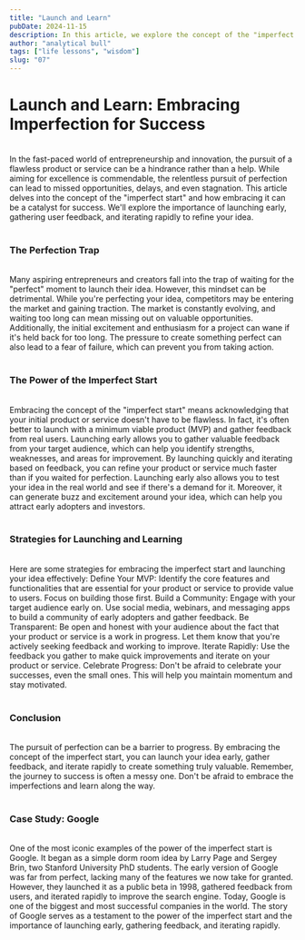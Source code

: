 ```yaml
---
title: "Launch and Learn"
pubDate: 2024-11-15
description: In this article, we explore the concept of the "imperfect start" and how embracing it can be a catalyst for success. We discuss the pitfalls of pursuing perfection and the benefits of launching early, gathering user feedback, and iterating rapidly. Learn strategies for embracing the imperfect start and case studies of successful companies that have done so. Discover how launching and learning can lead to innovation and progress.
author: "analytical bull"
tags: ["life lessons", "wisdom"]
slug: "07"
---
```


# Launch and Learn: Embracing Imperfection for Success

<br />
In the fast-paced world of entrepreneurship and innovation, the pursuit of a flawless product or service can be a hindrance rather than a help. While aiming for excellence is commendable, the relentless pursuit of perfection can lead to missed opportunities, delays, and even stagnation. This article delves into the concept of the "imperfect start" and how embracing it can be a catalyst for success. We'll explore the importance of launching early, gathering user feedback, and iterating rapidly to refine your idea.
<br />
<br />

### The Perfection Trap

<br />
Many aspiring entrepreneurs and creators fall into the trap of waiting for the "perfect" moment to launch their idea. However, this mindset can be detrimental. While you're perfecting your idea, competitors may be entering the market and gaining traction. The market is constantly evolving, and waiting too long can mean missing out on valuable opportunities. Additionally, the initial excitement and enthusiasm for a project can wane if it's held back for too long. The pressure to create something perfect can also lead to a fear of failure, which can prevent you from taking action.
<br />
<br />

### The Power of the Imperfect Start

<br />
Embracing the concept of the "imperfect start" means acknowledging that your initial product or service doesn't have to be flawless. In fact, it's often better to launch with a minimum viable product (MVP) and gather feedback from real users. Launching early allows you to gather valuable feedback from your target audience, which can help you identify strengths, weaknesses, and areas for improvement. By launching quickly and iterating based on feedback, you can refine your product or service much faster than if you waited for perfection. Launching early also allows you to test your idea in the real world and see if there's a demand for it. Moreover, it can generate buzz and excitement around your idea, which can help you attract early adopters and investors.
<br />
<br />

### Strategies for Launching and Learning

<br />
Here are some strategies for embracing the imperfect start and launching your idea effectively:
Define Your MVP: Identify the core features and functionalities that are essential for your product or service to provide value to users. Focus on building those first.
Build a Community: Engage with your target audience early on. Use social media, webinars, and messaging apps to build a community of early adopters and gather feedback.
Be Transparent: Be open and honest with your audience about the fact that your product or service is a work in progress. Let them know that you're actively seeking feedback and working to improve.
Iterate Rapidly: Use the feedback you gather to make quick improvements and iterate on your product or service.
Celebrate Progress: Don't be afraid to celebrate your successes, even the small ones. This will help you maintain momentum and stay motivated.

<br />
<br />

### Conclusion

<br />
The pursuit of perfection can be a barrier to progress. By embracing the concept of the imperfect start, you can launch your idea early, gather feedback, and iterate rapidly to create something truly valuable. Remember, the journey to success is often a messy one. Don't be afraid to embrace the imperfections and learn along the way.

<br />
<br />

### Case Study: Google

<br />
One of the most iconic examples of the power of the imperfect start is Google. It began as a simple dorm room idea by Larry Page and Sergey Brin, two Stanford University PhD students. The early version of Google was far from perfect, lacking many of the features we now take for granted. However, they launched it as a public beta in 1998, gathered feedback from users, and iterated rapidly to improve the search engine. Today, Google is one of the biggest and most successful companies in the world. The story of Google serves as a testament to the power of the imperfect start and the importance of launching early, gathering feedback, and iterating rapidly.
